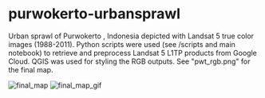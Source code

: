 # purwokerto-urbansprawl
Urban sprawl of Purwokerto , Indonesia depicted with Landsat 5 true color images (1988-2011). Python scripts were used (see /scripts and main notebook) to retrieve and preprocess Landsat 5 L1TP products from Google Cloud. QGIS was used for styling the RGB outputs. See "pwt_rgb.png" for the final map.

![final_map](https://github.com/WilliamTjiong/purwokerto-urbansprawl/blob/master/pwt_rgb.png)
![final_map_gif](https://github.com/WilliamTjiong/purwokerto-urbansprawl/blob/master/pwt_rgb_gif.gif)



